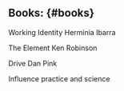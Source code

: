 ## Books: {#books}

Working Identity Herminia Ibarra

The Element Ken Robinson

Drive Dan Pink

Influence practice and science